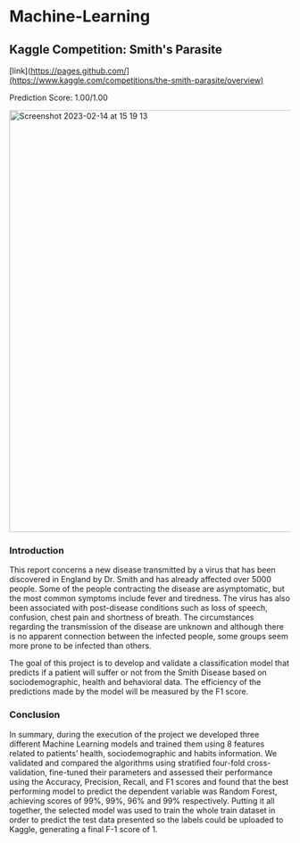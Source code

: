 # Machine-Learning

## Kaggle Competition: Smith's Parasite
[link](https://pages.github.com/](https://www.kaggle.com/competitions/the-smith-parasite/overview)

Prediction Score: 1.00/1.00

<img width="756" alt="Screenshot 2023-02-14 at 15 19 13" src="https://user-images.githubusercontent.com/86632157/218780211-0e21664a-ae5c-41cc-8632-5853dc4693a5.png">

### Introduction
This report concerns a new disease transmitted by a virus that has been discovered in England by Dr. Smith and has already affected over 5000 people. Some of the people contracting the disease are asymptomatic, but the most common symptoms include fever and tiredness. The virus has also been associated with post-disease conditions such as loss of speech, confusion, chest pain and shortness of breath. The circumstances regarding the transmission of the disease are unknown and although there is no apparent connection between the infected people, some groups seem more prone to be infected than others.

The goal of this project is to develop and validate a classification model that predicts if a patient will suffer or not from the Smith Disease based on sociodemographic, health and behavioral data. The efficiency of the predictions made by the model will be measured by the F1 score. 

### Conclusion
In summary, during the execution of the project we developed three different Machine Learning models and trained them using 8 features related to patients’ health, sociodemographic and habits information. We validated and compared the algorithms using stratified four-fold cross-validation, fine-tuned their parameters and assessed their performance using the Accuracy, Precision, Recall, and F1 scores and found that the best performing model to predict the dependent variable was Random Forest, achieving scores of 99%, 99%, 96% and 99% respectively. Putting it all together, the selected model was used to train the whole train dataset in order to predict the test data presented so the labels could be uploaded to Kaggle, generating a final F-1 score of 1.
